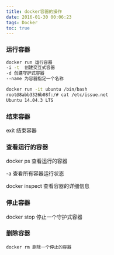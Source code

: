 ```yaml
---
title: docker容器的操作
date: 2016-01-30 00:06:23
tags: Docker
toc: true
---
```


### 运行容器

```bash
docker run 运行容器
-i -t  创建交互式容器
-d 创建守护式容器
--name 为容器指定一个名称
```

```bash
docker run -it ubuntu /bin/bash
root@8abb3326b08f:/# cat /etc/issue.net
Ubuntu 14.04.3 LTS
```

<!-- more -->

### 结束容器
exit 结束容器

### 查看运行的容器

docker ps 查看运行的容器

-a 查看所有容器运行状态

docker inspect 查看容器的详细信息

### 停止容器

docker stop 停止一个守护式容器

### 删除容器

```
docker rm 删除一个停止的容器
```